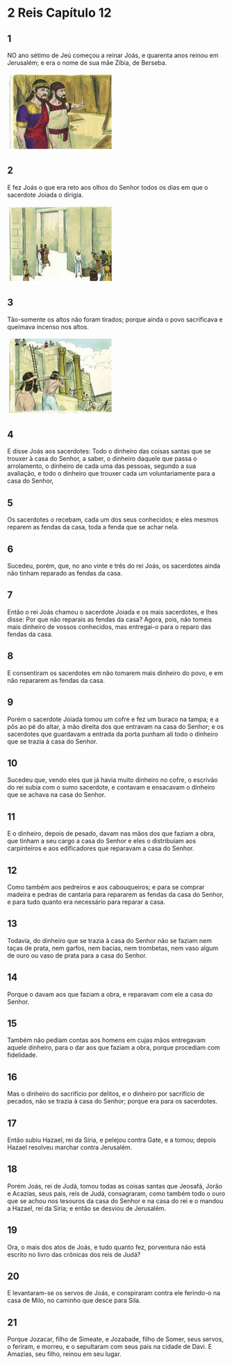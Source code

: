 # 2 Reis Capítulo 12

## 1
NO ano sétimo de Jeú começou a reinar Joás, e quarenta anos reinou em Jerusalém; e era o nome de sua mãe Zíbia, de Berseba.

![](../.img/2Rs/12/1-0.jpg)

## 2
E fez Joás o que era reto aos olhos do Senhor todos os dias em que o sacerdote Joiada o dirigia.

![](../.img/2Rs/12/2-0.jpg)

## 3
Tão-somente os altos não foram tirados; porque ainda o povo sacrificava e queimava incenso nos altos.

![](../.img/2Rs/12/3-0.jpg)

## 4
E disse Joás aos sacerdotes: Todo o dinheiro das coisas santas que se trouxer à casa do Senhor, a saber, o dinheiro daquele que passa o arrolamento, o dinheiro de cada uma das pessoas, segundo a sua avaliação, e todo o dinheiro que trouxer cada um voluntariamente para a casa do Senhor,

## 5
Os sacerdotes o recebam, cada um dos seus conhecidos; e eles mesmos reparem as fendas da casa, toda a fenda que se achar nela.

## 6
Sucedeu, porém, que, no ano vinte e três do rei Joás, os sacerdotes ainda não tinham reparado as fendas da casa.

## 7
Então o rei Joás chamou o sacerdote Joiada e os mais sacerdotes, e lhes disse: Por que não reparais as fendas da casa? Agora, pois, não tomeis mais dinheiro de vossos conhecidos, mas entregai-o para o reparo das fendas da casa.

## 8
E consentiram os sacerdotes em não tomarem mais dinheiro do povo, e em não repararem as fendas da casa.

## 9
Porém o sacerdote Joiada tomou um cofre e fez um buraco na tampa; e a pôs ao pé do altar, à mão direita dos que entravam na casa do Senhor; e os sacerdotes que guardavam a entrada da porta punham ali todo o dinheiro que se trazia à casa do Senhor.

## 10
Sucedeu que, vendo eles que já havia muito dinheiro no cofre, o escrivão do rei subia com o sumo sacerdote, e contavam e ensacavam o dinheiro que se achava na casa do Senhor.

## 11
E o dinheiro, depois de pesado, davam nas mãos dos que faziam a obra, que tinham a seu cargo a casa do Senhor e eles o distribuíam aos carpinteiros e aos edificadores que reparavam a casa do Senhor.

## 12
Como também aos pedreiros e aos cabouqueiros; e para se comprar madeira e pedras de cantaria para repararem as fendas da casa do Senhor, e para tudo quanto era necessário para reparar a casa.

## 13
Todavia, do dinheiro que se trazia à casa do Senhor não se faziam nem taças de prata, nem garfos, nem bacias, nem trombetas, nem vaso algum de ouro ou vaso de prata para a casa do Senhor.

## 14
Porque o davam aos que faziam a obra, e reparavam com ele a casa do Senhor.

## 15
Também não pediam contas aos homens em cujas mãos entregavam aquele dinheiro, para o dar aos que faziam a obra, porque procediam com fidelidade.

## 16
Mas o dinheiro do sacrifício por delitos, e o dinheiro por sacrifício de pecados, não se trazia à casa do Senhor; porque era para os sacerdotes.

## 17
Então subiu Hazael, rei da Síria, e pelejou contra Gate, e a tomou; depois Hazael resolveu marchar contra Jerusalém.

## 18
Porém Joás, rei de Judá, tomou todas as coisas santas que Jeosafá, Jorão e Acazias, seus pais, reis de Judá, consagraram, como também todo o ouro que se achou nos tesouros da casa do Senhor e na casa do rei e o mandou a Hazael, rei da Síria; e então se desviou de Jerusalém.

## 19
Ora, o mais dos atos de Joás, e tudo quanto fez, porventura não está escrito no livro das crônicas dos reis de Judá?

## 20
E levantaram-se os servos de Joás, e conspiraram contra ele ferindo-o na casa de Milo, no caminho que desce para Sila.

## 21
Porque Jozacar, filho de Simeate, e Jozabade, filho de Somer, seus servos, o feriram, e morreu, e o sepultaram com seus pais na cidade de Davi. E Amazias, seu filho, reinou em seu lugar.

